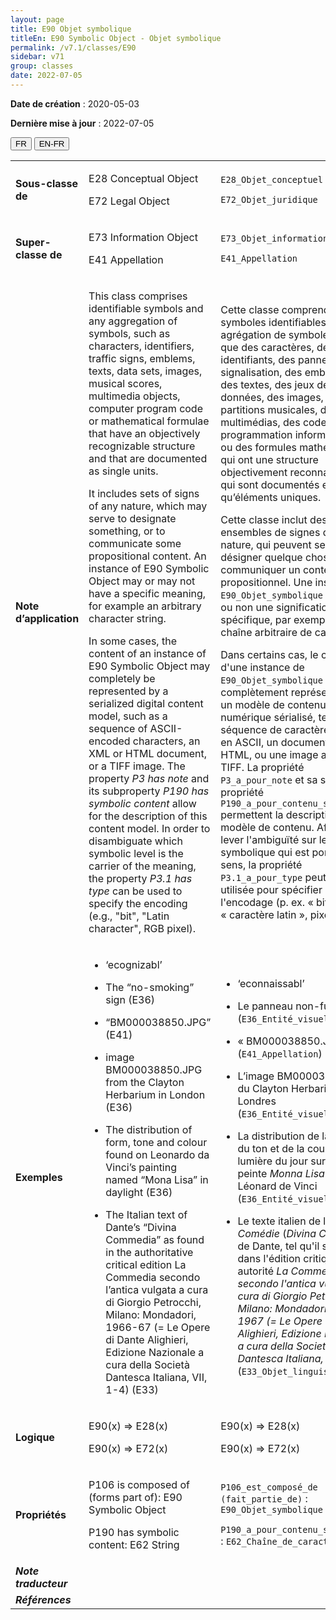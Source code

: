 ```yaml
---
layout: page
title: E90 Objet symbolique
titleEn: E90 Symbolic Object - Objet symbolique
permalink: /v7.1/classes/E90
sidebar: v71
group: classes
date: 2022-07-05
---
```


**Date de création** : 2020-05-03

**Dernière mise à jour** : 2022-07-05

<div class="lang-buttons">
  <button id="fr" class="activate">FR</button>
  <button id="en-fr">EN-FR</button>
</div>

<table>
				<tbody>
				<tr>
					<td><strong>Sous-classe de</strong></td>
					<td class="en"><p>E28 Conceptual Object</p>
							<p>E72 Legal Object</p>
							</td>
						<td><p><code class="language-plaintext highlighter-rouge">E28_Objet_conceptuel</code> </p>
							<p><code class="language-plaintext highlighter-rouge">E72_Objet_juridique</code> </p>
							</td>
						</tr>
					<tr>
					<td><strong>Super-classe de</strong></td>
					<td class="en"><p>E73 Information Object<strong></strong></p>
							<p>E41 Appellation</p>
							</td>
						<td><p><code class="language-plaintext highlighter-rouge">E73_Objet_informationnel</code> </p>
							<p><code class="language-plaintext highlighter-rouge">E41_Appellation</code> </p>
							</td>
						</tr>
					<tr>
					<td><strong>Note d’application</strong></td>
					<td class="en"><p>This class comprises identifiable symbols and any aggregation of symbols, such as characters, identifiers, traffic signs, emblems, texts, data sets, images, musical scores, multimedia objects, computer program code or mathematical formulae that have an objectively recognizable structure and that are documented as single units.<strong></strong></p>
							<p>It includes sets of signs of any nature, which may serve to designate something, or to communicate some propositional content. An instance of E90 Symbolic Object may or may not have a specific meaning, for example an arbitrary character string.<strong></strong></p>
							<p>In some cases, the content of an instance of E90 Symbolic Object may completely be represented by a serialized digital content model, such as a sequence of ASCII-encoded characters, an XML or HTML document, or a TIFF image.  The property <em>P3 has note</em> and its subproperty <em>P190 has symbolic content</em> allow for the description of this content model. In order to disambiguate which symbolic level is the carrier of the meaning, the property <em>P3.1 has type</em> can be used to specify the encoding (e.g., "bit", "Latin character", RGB pixel).<strong></strong></p>
							<p></p>
							</td>
						<td><p>Cette classe comprend des symboles identifiables et toute agrégation de symboles, tels que des caractères, des identifiants, des panneaux de signalisation, des emblèmes, des textes, des jeux de données, des images, des partitions musicales, des objets multimédias, des codes de programmation informatiques ou des formules mathématiques qui ont une structure objectivement reconnaissable et qui sont documentés en tant qu’éléments uniques.</p>
							<p></p>
							<p>Cette classe inclut des ensembles de signes de toute nature, qui peuvent servir à désigner quelque chose ou à communiquer un contenu propositionnel. Une instance de <code class="language-plaintext highlighter-rouge">E90_Objet_symbolique</code> peut avoir ou non une signification spécifique, par exemple une chaîne arbitraire de caractères.</p>
							<p></p>
							<p>Dans certains cas, le contenu d'une instance de <code class="language-plaintext highlighter-rouge">E90_Objet_symbolique</code> peut être complètement représenté par un modèle de contenu numérique sérialisé, tel qu'une séquence de caractères codés en ASCII, un document XML ou HTML, ou une image au format TIFF. La propriété <code class="language-plaintext highlighter-rouge">P3_a_pour_note</code> et sa sous-propriété <code class="language-plaintext highlighter-rouge">P190_a_pour_contenu_symbolique</code> permettent la description de ce modèle de contenu. Afin de lever l'ambiguïté sur le niveau symbolique qui est porteur du sens, la propriété <code class="language-plaintext highlighter-rouge">P3.1_a_pour_type</code> peut être utilisée pour spécifier l'encodage (p. ex. « bit », « caractère latin », pixel RVB).</p>
							</td>
						</tr>
					<tr>
					<td><strong>Exemples</strong></td>
					<td class="en"><ul><li><p>‘ecognizabl’</p>
							</li>
									<li><p>The “no-smoking” sign (E36)</p>
							</li>
										<li><p>“BM000038850.JPG” (E41) </p>
							</li>
										<li><p>image BM000038850.JPG from the Clayton Herbarium in London (E36)</p>
							</li>
										<li><p>The distribution of form, tone and colour found on Leonardo da Vinci’s painting named “Mona Lisa” in daylight (E36)</p>
							</li>
										<li><p>The Italian text of Dante’s “Divina Commedia” as found in the authoritative critical edition La Commedia secondo l’antica vulgata a cura di Giorgio Petrocchi, Milano: Mondadori, 1966-67 (= Le Opere di Dante Alighieri, Edizione Nazionale a cura della Società Dantesca Italiana, VII, 1-4) (E33)<strong></strong></p>
							</li></ul>
										<p></p>
							</td>
						<td><ul><li><p>‘econnaissabl’</p>
							</li>
									<li><p>Le panneau non-fumeur (<code class="language-plaintext highlighter-rouge">E36_Entité_visuelle</code>)</p>
							</li>
										<li><p>« BM000038850.JPG »  (<code class="language-plaintext highlighter-rouge">E41_Appellation</code>) </p>
							</li>
										<li><p>L’image BM000038850.JPG du Clayton Herbarium de Londres (<code class="language-plaintext highlighter-rouge">E36_Entité_visuelle</code>)</p>
							</li>
										<li><p>La distribution de la forme, du ton et de la couleur à la lumière du jour sur l’œuvre peinte <em>Monna Lisa</em> de Léonard de Vinci (<code class="language-plaintext highlighter-rouge">E36_Entité_visuelle</code>)</p>
							</li>
										<li><p>Le texte italien de la <em>Divine Comédie</em> (<em>Divina Commedia</em>) de Dante, tel qu'il se trouve dans l'édition critique faisant autorité <em>La Commedia secondo l'antica vulgata a cura di Giorgio Petrocchi, Milano: Mondadori, 1966-1967 (= Le Opere di Dante Alighieri, Edizione Nazionale a cura della Società Dantesca Italiana, VII, 1-4)</em> (<code class="language-plaintext highlighter-rouge">E33_Objet_linguistique</code>)<strong></strong></p>
							</li></ul>
										<p></p>
							</td>
						</tr>
					<tr>
					<td><strong>Logique</strong></td>
					<td class="en"><p>E90(x) ⇒ E28(x)<strong></strong></p>
							<p>E90(x) ⇒ E72(x)</p>
							</td>
						<td><p>E90(x) ⇒ E28(x)<strong></strong></p>
							<p>E90(x) ⇒ E72(x)</p>
							</td>
						</tr>
					<tr>
					<td><strong>Propriétés</strong></td>
					<td class="en"><p>P106 is composed of (forms part of): E90 Symbolic Object<strong></strong></p>
							<p>P190 has symbolic content: E62 String</p>
							</td>
						<td><p><code class="language-plaintext highlighter-rouge">P106_est_composé_de (fait_partie_de)</code> : <code class="language-plaintext highlighter-rouge">E90_Objet_symbolique</code> </p>
							<p><code class="language-plaintext highlighter-rouge">P190_a_pour_contenu_symbolique</code> : <code class="language-plaintext highlighter-rouge">E62_Chaîne_de_caractères</code></p>
							</td>
						</tr>
					<tr>
					<td><strong><em>Note traducteur</em></strong></td>
					<td colspan="2"><p></p>
							</td>
						</tr>
					<tr>
					<td><strong><em>Références</em></strong></td>
					<td colspan="2"><p><em></em></p>
							</td>
						</tr>
					</tbody>
				</table>
				